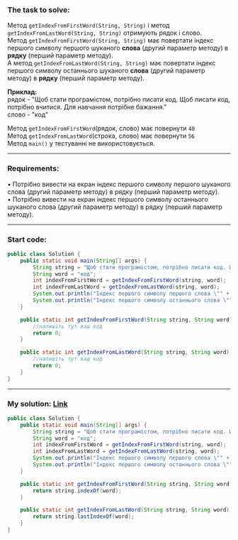 ### **The task to solve:**  

Метод `getIndexFromFirstWord(String, String)` і метод `getIndexFromLastWord(String, String)` отримують рядок і слово.  
Метод `getIndexFromFirstWord(String, String)` має повертати індекс першого символу першого шуканого **слова** (другий параметр методу) в **рядку** (перший параметр методу).  
А метод `getIndexFromLastWord(String, String)` має повертати індекс першого символу останнього шуканого **слова** (другий параметр методу) в **рядку** (перший параметр методу).

**Приклад:**  
рядок - "Щоб стати програмістом, потрібно писати код. Щоб писати код, потрібно вчитися. Для навчання потрібне бажання."  
слово - "код"

Метод `getIndexFromFirstWord`(рядок, слово) має повернути `40`  
Метод `getIndexFromLastWord`(строка, слово) має повернути `56`  
Метод `main()` у тестуванні не використовується.

---

### **Requirements:**  

• Потрібно вивести на екран індекс першого символу першого шуканого слова (другий параметр методу) в рядку (перший параметр методу).  
• Потрібно вивести на екран індекс першого символу останнього шуканого слова (другий параметр методу) в рядку (перший параметр методу).

---

### **Start code:**  

```java
public class Solution {
    public static void main(String[] args) {
        String string = "Щоб стати програмістом, потрібно писати код. Щоб писати код, потрібно вчитися. Для навчання потрібне бажання.";
        String word = "код";
        int indexFromFirstWord = getIndexFromFirstWord(string, word);
        int indexFromLastWord = getIndexFromLastWord(string, word);
        System.out.println("Індекс першого символу першого слова \"" + word + "\" дорівнює " + indexFromFirstWord);
        System.out.println("Індекс першого символу останнього слова \"" + word + "\" дорівнює " + indexFromLastWord);
    }

    public static int getIndexFromFirstWord(String string, String word) {
        //напишіть тут ваш код
        return 0;
    }

    public static int getIndexFromLastWord(String string, String word) {
        //напишіть тут ваш код
        return 0;
    }
}
```

---

### **My solution: [Link](./src/Solution.java)**  

```java
public class Solution {
    public static void main(String[] args) {
        String string = "Щоб стати програмістом, потрібно писати код. Щоб писати код, потрібно вчитися. Для навчання потрібне бажання.";
        String word = "код";
        int indexFromFirstWord = getIndexFromFirstWord(string, word);
        int indexFromLastWord = getIndexFromLastWord(string, word);
        System.out.println("Індекс першого символу першого слова \"" + word + "\" дорівнює " + indexFromFirstWord);
        System.out.println("Індекс першого символу останнього слова \"" + word + "\" дорівнює " + indexFromLastWord);
    }

    public static int getIndexFromFirstWord(String string, String word) {
        return string.indexOf(word);
    }

    public static int getIndexFromLastWord(String string, String word) {
        return string.lastIndexOf(word);
    }
}
```
